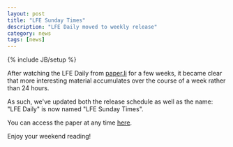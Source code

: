 ```yaml
---
layout: post
title: "LFE Sunday Times"
description: "LFE Daily moved to weekly release"
category: news
tags: [news]
---
```

{% include JB/setup %}

After watching the LFE Daily from <a href="http://paper.li">paper.li</a> for a few weeks,
it became clear that more interesting material accumulates over the course of a week
rather than 24 hours.

As such, we've updated both the release schedule as well as the name: "LFE Daily" is now
named "LFE Sunday Times".

You can access the paper at any time <a href="https://paper.li/ErlangLisp/1397422779">here</a>.

Enjoy your weekend reading!
